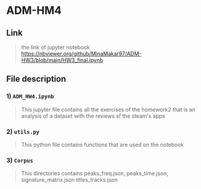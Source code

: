 # ADM-HM4
## Link
> the link of jupyter notebook https://nbviewer.org/github/MinaMakar97/ADM-HW3/blob/main/HW3_final.ipynb
## File description
### 1) `ADM_HW4.ipynb` 
> This jupyter file contains all the exercises of the homework2 that is an analysis of a dataset with the reviews sf the steam's apps
### 2) `utils.py`
> This python file contains functions that are used on the notebook 
### 3) `Corpus` 
> This directories contains peaks_freq.json, peaks_time.json, signature_matrix.json titles_tracks.json